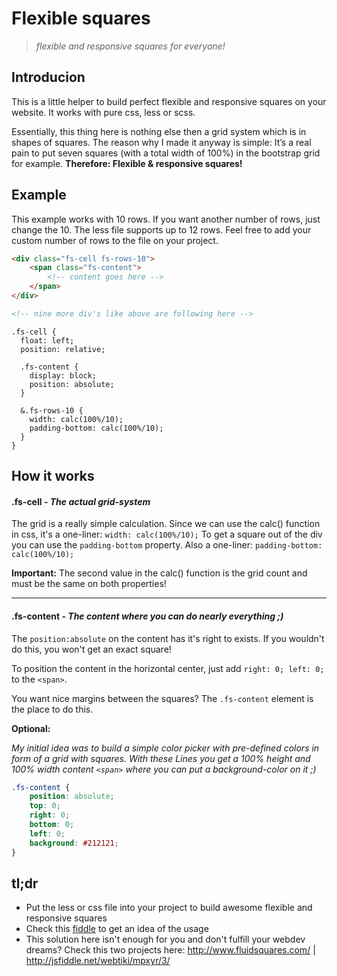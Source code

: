 # Flexible squares

> *flexible and responsive squares for everyone!*

## Introducion

This is a little helper to build perfect flexible and responsive squares on your website. It works with pure css, less or scss.

Essentially, this thing here is nothing else then a grid system which is in shapes of squares. The reason why I made it anyway is simple: It’s a real pain to put seven squares (with a total width of 100%) in the bootstrap grid for example. **Therefore: Flexible & responsive squares!**

## Example

This example works with 10 rows. If you want another number of rows, just change the 10. The less file supports up to 12 rows. Feel free to add your custom number of rows to the file on your project.

```html
<div class="fs-cell fs-rows-10">
	<span class="fs-content">
		<!-- content goes here -->
	</span>
</div>

<!-- nine more div's like above are following here -->
```

```less
.fs-cell {
  float: left;
  position: relative;

  .fs-content {
    display: block;
    position: absolute;
  }

  &.fs-rows-10 {
    width: calc(100%/10);
    padding-bottom: calc(100%/10);
  }
}
```

## How it works

#### .fs-cell *- The actual grid-system*

The grid is a really simple calculation. Since we can use the calc() function in css, it's a one-liner: `width: calc(100%/10);` To get a square out of the div you can use the `padding-bottom` property. Also a one-liner: `padding-bottom: calc(100%/10);`  

**Important:** The second value in the calc() function is the grid count and must be the same on both properties!

- - -

#### .fs-content *- The content where you can do nearly everything ;)* 

The `position:absolute` on the content has it's right to exists. If you wouldn't do this, you won't get an exact square!

To position the content in the horizontal center, just add `right: 0; left: 0;` to the `<span>`. 

You want nice margins between the squares? The `.fs-content` element is the place to do this.

**Optional:**

*My initial idea was to build a simple color picker with pre-defined colors in form of a grid with squares.*
*With these Lines you get a 100% height and 100% width content `<span>` where you can put a background-color on it ;)*
```css
.fs-content {
	position: absolute;
	top: 0;
	right: 0;
	bottom: 0;
	left: 0;
	background: #212121;
}
```

## tl;dr

+ Put the less or css file into your project to build awesome flexible and responsive squares
+ Check this [fiddle](https://jsfiddle.net/jumpshoxx/pybhteu2/1/) to get an idea of the usage
+ This solution here isn't enough for you and don't fulfill your webdev dreams? Check this two projects here: http://www.fluidsquares.com/ | http://jsfiddle.net/webtiki/mpxyr/3/